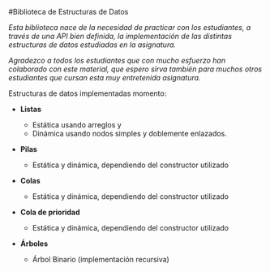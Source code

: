 #Biblioteca de Estructuras de Datos

*Esta biblioteca nace de la necesidad de practicar con los estudiantes, a través de una API bien definida, 
la implementación de las distintas estructuras de datos estudiadas en la asignatura.*

*Agradezco a todos los estudiantes que con mucho esfuerzo han colaborado con este material, que espero
sirva también para muchos otros estudiantes que cursan esta muy entretenida asignatura.*


Estructuras de datos implementadas momento:

  * **Listas**
    * Estática usando arreglos y 
    * Dinámica usando nodos simples y doblemente enlazados.
    
  * **Pilas**
    * Estática y dinámica, dependiendo del constructor utilizado
    
  * **Colas**
    * Estática y dinámica, dependiendo del constructor utilizado
    
  * **Cola de prioridad**
    * Estática y dinámica, dependiendo del constructor utilizado
    
  * **Árboles**
    * Árbol Binario (implementación recursiva)
    


